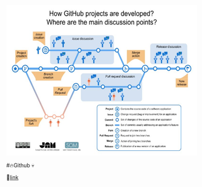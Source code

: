 <p align="right">
<img src="../../images/Github-EN.jpg"  height="400" />
</p>
#🔥Github
💀

🔗[link](readme.md)

